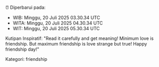 ⏰ Diperbarui pada:
- WIB: Minggu, 20 Juli 2025 03.30.34 UTC
- WITA: Minggu, 20 Juli 2025 04.30.34 UTC
- WIT: Minggu, 20 Juli 2025 05.30.34 UTC

Kutipan Inspiratif:
"Read it carefully and get meaning! Minimum love is friendship. But maximum friendship is love strange but true! Happy friendship day!"


Kategori: friendship

